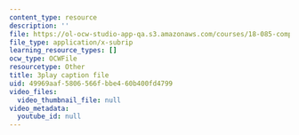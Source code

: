 ```yaml
---
content_type: resource
description: ''
file: https://ol-ocw-studio-app-qa.s3.amazonaws.com/courses/18-085-computational-science-and-engineering-i-fall-2008/49969aaf5806566fbbe460b400fd4799_Kv7eOsMVx6E.vtt
file_type: application/x-subrip
learning_resource_types: []
ocw_type: OCWFile
resourcetype: Other
title: 3play caption file
uid: 49969aaf-5806-566f-bbe4-60b400fd4799
video_files:
  video_thumbnail_file: null
video_metadata:
  youtube_id: null
---
```

